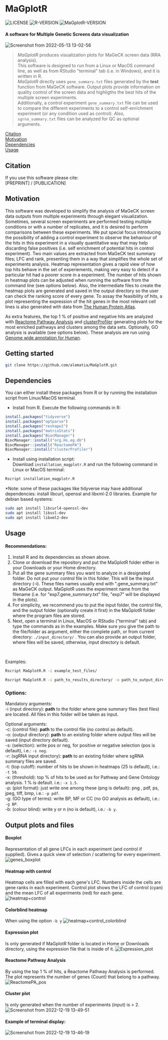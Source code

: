 # MaGplotR
![LICENSE](https://img.shields.io/badge/license-MIT-green)
![R-VERSION](https://img.shields.io/badge/R-%204.2.0-blue)
![MaGplotR-VERSION](https://img.shields.io/badge/release-v0.4.0-orange)
#### A software for Multiple Genetic Screens data visualization

![Screenshot from 2022-05-13 13-02-56](https://user-images.githubusercontent.com/95416488/168270389-73f1f6e9-dee3-468a-ae2c-611c599a8aa9.png)


>*MaGplotR* produces visualization plots for MaGeCK screen data (RRA analysis). <br/>
This software is designed to run from a Linux or MacOS command line, as well as from RStudio "terminal" tab (i.e. in Windows), and it is written in R.<br/>
*MaGplotR* directly uses `gene_summary.txt` files generated by the **test** function from MaGeCK software. Output plots provide information on quality control of the screen data and highligths the best hits of the multiple screen experiments.<br/>
Additionally, a control experiment `gene_summary.txt` file can be used to compare the different experiments to a control self-enrichment experiment (or any condition used as control). Also, `sgrna_summary.txt` files can be analyzed for QC as optional arguments.

[Citation](#citation)<br/>
[Motivation](#motivation)<br/>
[Dependencies](#dependencies)<br/>
[Usage](#usage)<br/>



## Citation
If you use this software please cite:<br/>
[PREPRINT] / [PUBLICATION]<br/>


## Motivation
This software was developed to simplify the analysis of MaGeCK screen data outputs from multiple experiments through elegant visualization. Sometimes, several screen experiments are performed testing multiple conditions or with a number of replicates, and it is desired to perform comparisons between these experiments. We put special focus introducing the possibility of adding a control experiment to observe the behaviour of the hits in this experiment in a visually quantitative way that may help discarding false positives (i.e. self enrichment of potential hits in control experiment). Two main values are extracted from MaGeCK test summary files; LFC and rank, presenting them in a way that simplifies the whole set of experiments analysis.
Heatmap representation gives a rapid view of how top hits behave in the set of experiements, making very easy to detect if a particular hit had a poorer score in a experiment. The number of hits shown in heatmap plots can be adjusted when running the software from the command line (see options below). Also, the intermediate files to create the heatmap plots are generated and saved in the output directory so the user can check the ranking score of every gene. To assay the feasibility of hits, a plot representing the expression of the hit genes in the most relevant cell lines is also generated with data from [The Human Protein Atlas](https://www.proteinatlas.org/about/download).<br/>

As extra features, the top 1 % of positive and negative hits are analyzed with [Reactome Pathway Analysis](https://bioconductor.org/packages/release/bioc/html/ReactomePA.html) and [clusterProfiler](https://bioconductor.org/packages/release/bioc/html/clusterProfiler.html) generating plots for the most enriched pathways and clusters among the data sets. Optionally, GO analysis is available (see options below). These analysis are run using [Genome wide annotation for Human](https://bioconductor.org/packages/release/data/annotation/html/org.Hs.eg.db.html).


## Getting started
```bash
git clone https://github.com/alematia/MaGplotR.git
```

## Dependencies
You can either install these packages from R or by running the installation script from Linux/MacOS terminal.<br/>

- Install from R. Execute the following commands in R:<br/>
```r
install.packages("tidyverse")
install.packages("optparse")
install.packages("reshape2")
install.packages("matrixStats")
install.packages("BiocManager")
BiocManager::install("org.Hs.eg.db")
BiocManager::install("ReactomePA")
BiocManager::install("clusterProfiler")
```
- Install using installation script:<br/>
Download `installation_magplotr.R` and run the following command in Linux or MacOS terminal:
```bash
Rscript installation_magplotr.R
```
*Note: some of these packages like tidyverse may have additional dependencies: install libcurl, openssl and libxml-2.0 libraries. Example for debian based systems:

```bash
sudo apt install libcurl4-openssl-dev
sudo apt install libssl-dev
sudo apt install libxml2-dev
```


## Usage
#### Recommendations:
1) Install R and its dependencies as shown above.<br/>
2) Clone or download the repository and put the MaGplotR folder either in your Downloads or your Home directory.<br/>
3) Put all the gene summary files you want to analyze in a designated folder. Do not put your control file in this folder. This will be the input directory (-i). These files names usually end with ".gene_summary.txt" as MaGeCK output. MaGplotR uses the experiment name from the filename (i.e. for "exp7.gene_summary.txt" file, "exp7" will be displayed in the plots).<br/>
4) For simplicity, we recommend you to put the input folder, the control file, and the output folder (optionally create it first) in the MaGplotR folder where the program files are stored.<br/>
5) Next, open a terminal in Linux, MacOS or RStudio ("terminal" tab) and type the commands as in the examples. Make sure you give the path to the file/folder as argument, either the complete path, or from current directory: ```./input_directory/``` . You can also provide an output folder, where files will be saved, otherwise, input directory is default.
<br/>

Examples:
```bash
Rscript MaGplotR.R -i example_test_files/
```
```bash
Rscript MaGplotR.R -i path_to_results_directory/ -o path_to_output_directory/ -c path_to_control_file -s neg -t 50 -p png -r path_to_sgRNA_input_directory -g MF -b y
```
### Options:
Mandatory arguments:<br/>
-i (input directory): **path** to the folder where gene summary files (test files) are located. All files in this folder will be taken as input.<br/>

Optional arguments:<br/>
-c: (control file): **path** to the control file (no control as default). <br/>
-o: (output directory): **path** to an existing folder where output files will be saved (input directory default).<br/>
-s: (selection): write pos or neg, for positive or negative selection (pos is default), i.e.: `-s neg`.<br/>
-r: (sgRNA input directory): **path** to an existing folder where sgRNA summary files are saved.<br/>
-t: (top cutoff): number of hits to be shown in heatmaps (25 is default), i.e.: `-t 50`.<br/>
-x: (threshold): top % of hits to be used as for Pathway and Gene Ontology analysis. 1 % is default. i.e.: `-x 1.5`.<br/>
-p: (plot format): just write one among these (png is default): png , pdf, ps, jpeg, tiff, bmp, i.e.: `-p pdf`.<br/>
-g: (GO type of terms): write BP, MF or CC (no GO analysis as default), i.e.: `-g BP`.<br/>
-b: (colour blind): write y or n (no is default), i.e.: `-b y`.<br/>


## Output plots and files
#### Boxplot<br/>
Representation of all gene LFCs in each experiment (and control if supplied). Gives a quick view of selection / scattering for every experiment.
![genes_boxplot](https://user-images.githubusercontent.com/95416488/208246015-28e49484-bed7-404f-8f47-246fbe34d701.png)


#### Heatmap with control<br/>
Heatmap cells are filled with each gene's LFC. Numbers inside the cells are gene ranks in each experiment. Control plot shows the LFC of control (cyan) and the mean LFC of all experiments (red) for each gene.<br/>
![heatmap+control](https://user-images.githubusercontent.com/95416488/208427429-ba2d510b-4f5e-471f-a7ee-cbcd22d615c2.png)


#### Colorblind heatmap<br/>
When using the option ```-b y```
![heatmap+control_colorblind](https://user-images.githubusercontent.com/95416488/208429051-1fc79ebe-53e0-44ae-8854-04226f501dcb.png)


#### Expression plot<br/>
Is only generated if MaGplotR folder is located in Home or Downloads directory, using the expression file that is inside of it.
![Expression_plot](https://user-images.githubusercontent.com/95416488/208428071-d9d6cf2c-37ec-40b9-a1fd-f02dea01dd91.png)


#### Reactome Pathway Analysis<br/>
By using the top 1 % of hits, a Reactome Pathway Analysis is performed. The plot represents the number of genes (Count) that belong to a pathway.<br/>
![ReactomePA_pos](https://user-images.githubusercontent.com/95416488/208428131-807bfb03-f7ce-4075-b0ff-01b896eaa95f.png)


#### Cluster plot<br/>
Is only generated when the number of experiments (input) is > 2.
![Screenshot from 2022-12-19 13-49-51](https://user-images.githubusercontent.com/95416488/208430073-2fa6c062-4d20-43d1-860a-3ddad6139383.png)


#### Example of terminal display:<br/>
![Screenshot from 2022-12-19 13-46-19](https://user-images.githubusercontent.com/95416488/208429514-11102732-432f-425e-af1d-450d348037ec.png)

